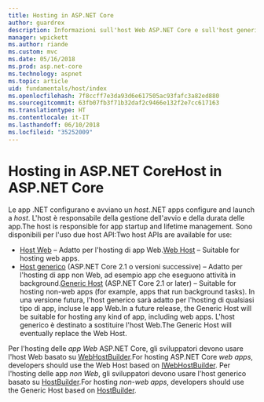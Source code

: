 ```yaml
---
title: Hosting in ASP.NET Core
author: guardrex
description: Informazioni sull'host Web ASP.NET Core e sull'host generico .NET, responsabili della gestione dell'avvio e della durata delle app.
manager: wpickett
ms.author: riande
ms.custom: mvc
ms.date: 05/16/2018
ms.prod: asp.net-core
ms.technology: aspnet
ms.topic: article
uid: fundamentals/host/index
ms.openlocfilehash: 7f8ccff7e3da93d6e617505ac93fafc3a82ed880
ms.sourcegitcommit: 63fb07fb3f71b32daf2c9466e132f2e7cc617163
ms.translationtype: HT
ms.contentlocale: it-IT
ms.lasthandoff: 06/10/2018
ms.locfileid: "35252009"
---
```

# <a name="host-in-aspnet-core"></a><span data-ttu-id="364f3-103">Hosting in ASP.NET Core</span><span class="sxs-lookup"><span data-stu-id="364f3-103">Host in ASP.NET Core</span></span>

<span data-ttu-id="364f3-104">Le app .NET configurano e avviano un *host*.</span><span class="sxs-lookup"><span data-stu-id="364f3-104">.NET apps configure and launch a *host*.</span></span> <span data-ttu-id="364f3-105">L'host è responsabile della gestione dell'avvio e della durata delle app.</span><span class="sxs-lookup"><span data-stu-id="364f3-105">The host is responsible for app startup and lifetime management.</span></span> <span data-ttu-id="364f3-106">Sono disponibili per l'uso due host API:</span><span class="sxs-lookup"><span data-stu-id="364f3-106">Two host APIs are available for use:</span></span>

* <span data-ttu-id="364f3-107">[Host Web](xref:fundamentals/host/web-host) &ndash; Adatto per l'hosting di app Web.</span><span class="sxs-lookup"><span data-stu-id="364f3-107">[Web Host](xref:fundamentals/host/web-host) &ndash; Suitable for hosting web apps.</span></span>
* <span data-ttu-id="364f3-108">[Host generico](xref:fundamentals/host/generic-host) (ASP.NET Core 2.1 o versioni successive) &ndash; Adatto per l'hosting di app non Web, ad esempio app che eseguono attività in background.</span><span class="sxs-lookup"><span data-stu-id="364f3-108">[Generic Host](xref:fundamentals/host/generic-host) (ASP.NET Core 2.1 or later) &ndash; Suitable for hosting non-web apps (for example, apps that run background tasks).</span></span> <span data-ttu-id="364f3-109">In una versione futura, l'host generico sarà adatto per l'hosting di qualsiasi tipo di app, incluse le app Web.</span><span class="sxs-lookup"><span data-stu-id="364f3-109">In a future release, the Generic Host will be suitable for hosting any kind of app, including web apps.</span></span> <span data-ttu-id="364f3-110">L'host generico è destinato a sostituire l'host Web.</span><span class="sxs-lookup"><span data-stu-id="364f3-110">The Generic Host will eventually replace the Web Host.</span></span>

<span data-ttu-id="364f3-111">Per l'hosting delle *app Web* ASP.NET Core, gli sviluppatori devono usare l'host Web basato su [WebHostBuilder](/dotnet/api/microsoft.aspnetcore.hosting.iwebhostbuilder).</span><span class="sxs-lookup"><span data-stu-id="364f3-111">For hosting ASP.NET Core *web apps*, developers should use the Web Host based on [IWebHostBuilder](/dotnet/api/microsoft.aspnetcore.hosting.iwebhostbuilder).</span></span> <span data-ttu-id="364f3-112">Per l'hosting delle app *non Web*, gli sviluppatori devono usare l'host generico basato su [HostBuilder](/dotnet/api/microsoft.extensions.hosting.hostbuilder).</span><span class="sxs-lookup"><span data-stu-id="364f3-112">For hosting *non-web apps*, developers should use the Generic Host based on [HostBuilder](/dotnet/api/microsoft.extensions.hosting.hostbuilder).</span></span>
